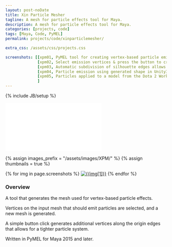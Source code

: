 ```yaml
---
layout: post-noDate
title: Xin Particle Mesher
tagline: A mesh for particle effects tool for Maya.
description: A mesh for particle effects tool for Maya.
categories: [projects, code]
tags: [Maya, Code, PyMEL]
permalink: projects/code/xinparticlemesher/

extra_css: /assets/css/projects.css

screenshots: [[xpm01, PyMEL tool for creating vertex-based particle emitters.],
			  [xpm02, Select emission vertices & press the button to create the emitter mesh.],
              [xpm03, Automatic subdivision of silhouette edges allows for tighter particle placement.],
              [xpm04, Particle emission using generated shape in Unity3D.],
              [xpm05, Particles applied to a model from the Dota 2 Workshop Requirements.]
              ]
---
```

{% include JB/setup %}


<div class="video-wrapper">
    <iframe src="//player.vimeo.com/video/129827346" frameborder="0" webkitallowfullscreen="" mozallowfullscreen="" allowfullscreen=""></iframe>
</div>


{% assign images_prefix = "/assets/images/XPM/" %}
{% assign thumbnails = true %}

<div class="project-images" id="slideshow">
{% for img in page.screenshots %}
    <a href="{{images_prefix}}{{img[0]}}.png"><img src= "{{images_prefix}}{{img[0]}}{% if thumbnails %}-tn{% endif %}.png" alt="{{img[1]}}" class="img-responsive"></a>
{% endfor %}
</div>

<script>
    $('#slideshow').photobox('a', {history:false, time:0, counter:false});
</script>

<h3>Overview</h3>

A tool that generates the mesh used for vertex-based particle effects. 

Vertices on the input mesh that should emit particles are selected, and a new mesh is generated.

A simple button click generates additional vertices along the origin edges that allows for a tighter particle system. 

Written in PyMEL for Maya 2015 and later.  

&nbsp;
